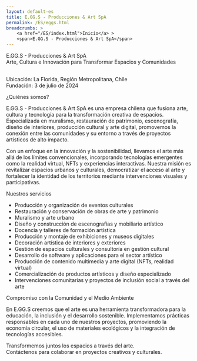 ```yaml
---
layout: default-es
title: E.GG.S - Producciones & Art SpA
permalink: /ES/eggs.html
breadcrumbs: >
    <a href="/ES/index.html">Inicio</a> >
    <span>E.GG.S - Producciones & Art SpA</span>
---
```


<!-- Título principal -->
<div class="titulo">E.GG.S - Producciones & Art SpA</div>
<div class="subtitulo">Arte, Cultura e Innovación para Transformar Espacios y Comunidades</div>

<!-- Información de Contacto -->
<p class="parrafo" style="margin-top:6%;">
  Ubicación: La Florida, Región Metropolitana, Chile<br>
  Fundación: 3 de julio de 2024<br>
</p>

<!-- Sección: ¿Quiénes somos? -->
<div class="titulo">¿Quiénes somos?</div>
<p class="parrafo">
  E.GG.S - Producciones & Art SpA es una empresa chilena que fusiona arte, cultura y tecnología para la transformación creativa de espacios. Especializada en muralismo, restauración de patrimonio, escenografía, diseño de interiores, producción cultural y arte digital, promovemos la conexión entre las comunidades y su entorno a través de proyectos artísticos de alto impacto.
</p>
<p class="parrafo">
  Con un enfoque en la innovación y la sostenibilidad, llevamos el arte más allá de los límites convencionales, incorporando tecnologías emergentes como la realidad virtual, NFTs y experiencias interactivas. Nuestra misión es revitalizar espacios urbanos y culturales, democratizar el acceso al arte y fortalecer la identidad de los territorios mediante intervenciones visuales y participativas.
</p>

<!-- Sección: Nuestros servicios -->
<div class="titulo">Nuestros servicios</div>
<ul class="parrafo">
  <li>Producción y organización de eventos culturales</li>
  <li>Restauración y conservación de obras de arte y patrimonio</li>
  <li>Muralismo y arte urbano</li>
  <li>Diseño y construcción de escenografías y mobiliario artístico</li>
  <li>Docencia y talleres de formación artística</li>
  <li>Producción y montaje de exhibiciones y museos digitales</li>
  <li>Decoración artística de interiores y exteriores</li>
  <li>Gestión de espacios culturales y consultoría en gestión cultural</li>
  <li>Desarrollo de software y aplicaciones para el sector artístico</li>
  <li>Producción de contenido multimedia y arte digital (NFTs, realidad virtual)</li>
  <li>Comercialización de productos artísticos y diseño especializado</li>
  <li>Intervenciones comunitarias y proyectos de inclusión social a través del arte</li>
</ul>

<!-- Sección: Compromiso con la Comunidad y el Medio Ambiente -->
<div class="titulo">Compromiso con la Comunidad y el Medio Ambiente</div>
<p class="parrafo">
  En E.GG.S creemos que el arte es una herramienta transformadora para la educación, la inclusión y el desarrollo sostenible. Implementamos prácticas responsables en cada uno de nuestros proyectos, promoviendo la economía circular, el uso de materiales ecológicos y la integración de tecnologías accesibles.
</p>

<!-- Llamado a la acción -->
<p class="parrafo">
  Transformemos juntos los espacios a través del arte.<br>
  Contáctenos para colaborar en proyectos creativos y culturales.
</p>
